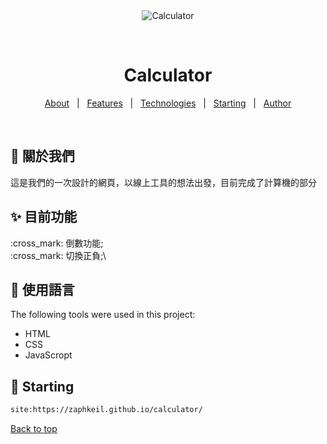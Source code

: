 <div align="center" id="top"> 
  <img src="https://raw.githubusercontent.com/Zaphkeil/calculator/main/icon.ico" alt="Calculator" />

  &#xa0;

  <!-- <a href="https://calculator.netlify.app">Demo</a> -->
</div>

<h1 align="center">Calculator</h1>



<!-- Status -->

<!-- <h4 align="center"> 
	🚧  Calculator 🚀 Under construction...  🚧
</h4> 

<hr> -->

<p align="center">
  <a href="#dart-about">About</a> &#xa0; | &#xa0; 
  <a href="#sparkles-features">Features</a> &#xa0; | &#xa0;
  <a href="#rocket-technologies">Technologies</a> &#xa0; | &#xa0;
  <a href="#checkered_flag-starting">Starting</a> &#xa0; | &#xa0;
  <a href="https://github.com/Zaphkeil/calculator.git" target="_blank">Author</a>
</p>

<br>

## :dart: 關於我們 ##

這是我們的一次設計的網頁，以線上工具的想法出發，目前完成了計算機的部分

## :sparkles: 目前功能 ##

:cross_mark: 倒數功能;\
:cross_mark: 切換正負;\

## :rocket: 使用語言 ##

The following tools were used in this project:

- HTML
- CSS
- JavaScropt


## :checkered_flag: Starting ##

```bash
site:https://zaphkeil.github.io/calculator/
```



<a href="#top">Back to top</a>

